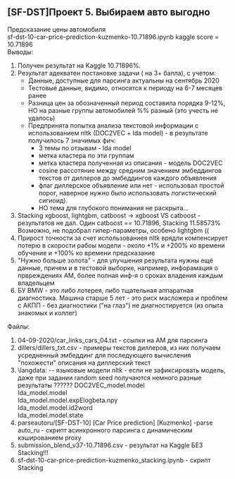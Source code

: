 ##  [SF-DST]Проект 5. Выбираем авто выгодно  
Предсказание цены автомобиля  
sf-dst-10-car-price-prediction-kuzmenko-10.71896.ipynb kaggle score = 10.71896  
Выводы:  
1. Получен результат на Kaggle 10.71896%.  
2. Результат адекватен постановке задачи ( на 3+ балла), с учетом:    
	- Данные, доступные для парсинга актуальны на сентябрь 2020  
	- Тестовые данные, видимо, относятся к периоду на 6-7 месяцев ранее    
	- Разница цен за обозначенный период составила порядка 9-12%, НО на разные группы автомобилей %% разный (это учесть не удалось)    
	- Предпринята попытка анализа текстовой информации с использованием nltk (DOC2VEC + lda model) - в результате получилось 7 значимых фич:    
		- 3 темы по отзывам - lda model  
		- метка кластера по эти группам  
		- метка кластера полученная из описания - модель DOC2VEC  
		- cosine рассотяние между средним значением эмбеддингов текстов от диллеров до эмбеддингов каждого объявления  
		- флаг диллерское объявление или нет - использовал простой порог, наверное нужно было использовать логистический сигиоид).  
		- НО тема для глубокого понимания не раскрыта...     	
3. 	Stacking xgboost, lightgbm, catboost -> xgboost VS catboost - результатов не дал. Один catboost == 10.71896, Stacking 11.58573%  Возможно, не подобрал гипер-параметры, особено lightgbm ((   
4.  Прирост точности за счет использованиея nltk врядли компенсирует потерю в скорости рабоы модели - около +1% и +200% ко времени обучение и +100% ко времени предсказание  
5.  "Нужно больше золота" - для улучшения результата нужны ещё данные, причем и в тестовой выборке, например, инфорамация о првреждениях АМ, более полная инф-я о сроках владения каждым владельцем  
6.  БУ BMW - это либо лотерея, либо тщательная аппаратная диагностика. Машина старше 5 лет - это риск масложера и проблем с АКПП - без диагностики ("на глаз") не диагностируется (из опыта знакомых и коллег)  

Файлы:  
1. 04-09-2020/car_links_cars_04.txt  - ссылки на АМ для парсинга  
2. dillers/dillers_txt.csv - примеры текстов диллеров, из них получаем усредненный эмбеддинг для последующего вычисления "похожести" описания на диллерский текст  
3. \langdata:  -- языковые модели nltk - если не зафиксировать модель, даже при задании random seed получаются немного разные результаты  ??????
	DOC2VEC_model.model  
	lda_model.model  
	lda_model.model.expElogbeta.npy  
	lda_model.model.id2word  
	lda_model.model.state  
4. parseautoru/[SF-DST-10] [Car Price prediction] [Kuzmenko] -parse auto_ru - скрипт асинхронного парсинга с динамическим кэшированием proxy  
5. submission_blend_v37-10.71896.csv - результат на Kaggle БЕЗ Stacking!!! 
6. sf-dst-10-car-price-prediction-kuzmenko_stacking.ipynb - скрипт Stacking
	
	

 
	

